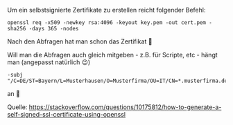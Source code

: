 Um ein selbstsignierte Zertifikate zu erstellen reicht folgender Befehl:

```console
openssl req -x509 -newkey rsa:4096 -keyout key.pem -out cert.pem -sha256 -days 365 -nodes
```

Nach den Abfragen hat man schon das Zertifikat 🙂

Will man die Abfragen auch gleich mitgeben - z.B. für Scripte, etc - hängt man (angepasst natürlich 😉)

```console
-subj "/C=DE/ST=Bayern/L=Musterhausen/O=Musterfirma/OU=IT/CN=*.musterfirma.de"
```

an 🙂

Quelle: https://stackoverflow.com/questions/10175812/how-to-generate-a-self-signed-ssl-certificate-using-openssl
